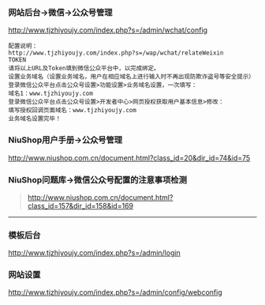 ### 网站后台->微信->公众号管理
http://www.tjzhiyoujy.com/index.php?s=/admin/wchat/config
```
配置说明：
http://www.tjzhiyoujy.com/index.php?s=/wap/wchat/relateWeixin
TOKEN
请将以上URL及Token填到微信公众平台中，以完成绑定。
设置业务域名（设置业务域名，用户在相应域名上进行输入时不再出现防欺诈盗号等安全提示）
登录微信公众平台点击公众号设置>功能设置>业务域名设置，一次填写：
域名1：www.tjzhiyoujy.com
登录微信公众平台点击公众号设置>开发者中心>网页授权获取用户基本信息>修改：
填写授权回调页面域名：www.tjzhiyoujy.com
业务域名设置完毕！
```
### NiuShop用户手册->公众号管理
http://www.niushop.com.cn/document.html?class_id=20&dir_id=74&id=75
### NiuShop问题库->微信公众号配置的注意事项检测
>http://www.niushop.com.cn/document.html?class_id=157&dir_id=158&id=169
---
### 模板后台
http://www.tjzhiyoujy.com/index.php?s=/admin/login
### 网站设置
http://www.tjzhiyoujy.com/index.php?s=/admin/config/webconfig